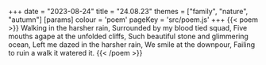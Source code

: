 +++
date = "2023-08-24"
title = "24.08.23"
themes = ["family", "nature", "autumn"]
[params]
  colour = 'poem'
  pageKey = 'src/poem.js'
+++
{{< poem >}}
Walking in the harsher rain,
Surrounded by my blood tied squad,
Five mouths agape at the unfolded cliffs,
Such beautiful stone and glimmering ocean,
Left me dazed in the harsher rain,
We smile at the downpour,
Failing to ruin a walk it watered it.
{{< /poem >}}